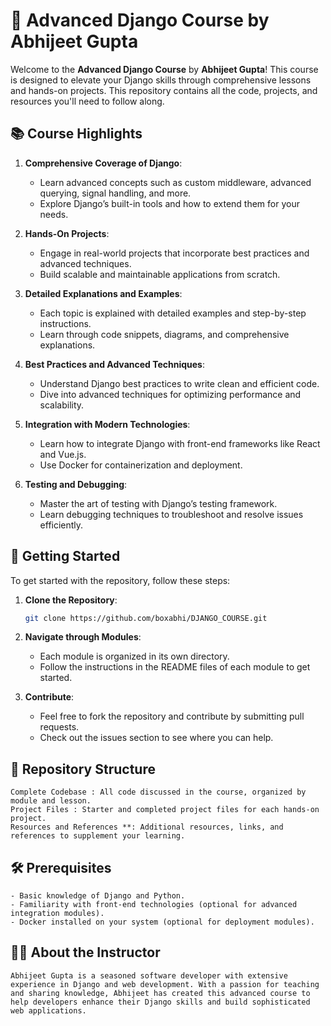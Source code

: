 # 🌟 Advanced Django Course by Abhijeet Gupta

Welcome to the **Advanced Django Course** by **Abhijeet Gupta**! This course is designed to elevate your Django skills through comprehensive lessons and hands-on projects. This repository contains all the code, projects, and resources you'll need to follow along.

## 📚 Course Highlights

1. **Comprehensive Coverage of Django**:
   - Learn advanced concepts such as custom middleware, advanced querying, signal handling, and more.
   - Explore Django’s built-in tools and how to extend them for your needs.

2. **Hands-On Projects**:
   - Engage in real-world projects that incorporate best practices and advanced techniques.
   - Build scalable and maintainable applications from scratch.

3. **Detailed Explanations and Examples**:
   - Each topic is explained with detailed examples and step-by-step instructions.
   - Learn through code snippets, diagrams, and comprehensive explanations.

4. **Best Practices and Advanced Techniques**:
   - Understand Django best practices to write clean and efficient code.
   - Dive into advanced techniques for optimizing performance and scalability.

5. **Integration with Modern Technologies**:
   - Learn how to integrate Django with front-end frameworks like React and Vue.js.
   - Use Docker for containerization and deployment.

6. **Testing and Debugging**:
   - Master the art of testing with Django’s testing framework.
   - Learn debugging techniques to troubleshoot and resolve issues efficiently.

## 🚀 Getting Started

To get started with the repository, follow these steps:

1. **Clone the Repository**:
   ```sh
   git clone https://github.com/boxabhi/DJANGO_COURSE.git
   ```

2. **Navigate through Modules**:

    - Each module is organized in its own directory.
    - Follow the instructions in the README files of each module to get started.

3. **Contribute**:

    - Feel free to fork the repository and contribute by submitting pull requests.
    - Check out the issues section to see where you can help.


## 📁 Repository Structure

    Complete Codebase : All code discussed in the course, organized by module and lesson.
    Project Files : Starter and completed project files for each hands-on project.
    Resources and References **: Additional resources, links, and references to supplement your learning.

## 🛠️ Prerequisites

    - Basic knowledge of Django and Python.
    - Familiarity with front-end technologies (optional for advanced integration modules).
    - Docker installed on your system (optional for deployment modules).

## 👨‍🏫 About the Instructor
    Abhijeet Gupta is a seasoned software developer with extensive experience in Django and web development. With a passion for teaching and sharing knowledge, Abhijeet has created this advanced course to help developers enhance their Django skills and build sophisticated web applications.